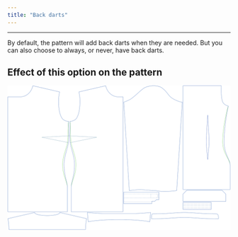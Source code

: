```yaml
---
title: "Back darts"
---
```


---

By default, the pattern will add back darts when they are needed.
But you can also choose to always, or never, have back darts.

## Effect of this option on the pattern

![This image shows the effect of this option by superimposing several variants that have a different value for this option](simone_backdarts_sample.svg "Effect of this option on the pattern")
